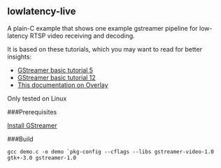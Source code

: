 ## lowlatency-live
A plain-C example that shows one example gstreamer pipeline for low-latency RTSP
video receiving and decoding. 

It is based on these tutorials, which you may want to read for better
insights:

 *   [GStreamer basic tutorial 5](https://gstreamer.freedesktop.org/documentation/tutorials/basic/toolkit-integration.html?gi-language=c)
 *   [GStreamer basic tutorial 12](https://gstreamer.freedesktop.org/documentation/tutorials/basic/streaming.html?gi-language=c)
 *   [This documentation on Overlay](https://valadoc.org/gstreamer-video-1.0/Gst.Video.Overlay.html#!)

Only tested on Linux

###Prerequisites

[Install GStreamer](https://gstreamer.freedesktop.org/documentation/installing/on-linux.html?gi-language=c)

###Build

```
gcc demo.c -o demo `pkg-config --cflags --libs gstreamer-video-1.0 gtk+-3.0 gstreamer-1.0
```

